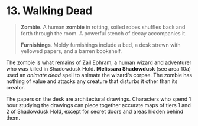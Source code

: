 # 13. Walking Dead

>**Zombie**. A human **zombie** in rotting, soiled robes shuffles back and forth through the room. A powerful stench of decay accompanies it.
>
>**Furnishings**. Moldy furnishings include a bed, a desk strewn with yellowed papers, and a barren bookshelf.
>

The zombie is what remains of Zail Ephram, a human wizard and adventurer who was killed in Shadowdusk Hold. **Melissara Shadowdusk** (see area 10a) used an *animate dead* spell to animate the wizard's corpse. The zombie has nothing of value and attacks any creature that disturbs it other than its creator.

The papers on the desk are architectural drawings. Characters who spend 1 hour studying the drawings can piece together accurate maps of tiers 1 and 2 of Shadowdusk Hold, except for secret doors and areas hidden behind them.